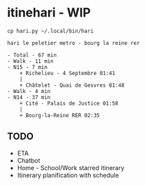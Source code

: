 # itinehari - WIP

`cp hari.py ~/.local/bin/hari`

`hari le peletier metro - bourg la reine rer`

```text
- Total - 67 min
- Walk - 11 min
- N15 - 7 min
    + Richelieu - 4 Septembre 01:41
    |
    + Châtelet - Quai de Gesvres 01:48
- Walk - 4 min
- N14 - 37 min
    + Cité - Palais de Justice 01:58
    |
    + Bourg-la-Reine RER 02:35
```

## TODO

- ETA
- Chatbot
- Home - School/Work starred itinerary
- Itinerary planification with schedule
